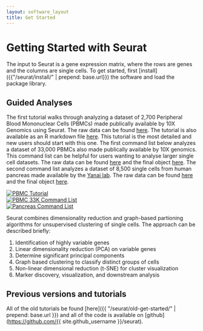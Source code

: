 ```yaml
---
layout: software_layout
title: Get Started
---
```


# Getting Started with Seurat

The input to Seurat is a gene expression matrix, where the rows are genes and the columns are single cells. To get started, first [install]({{"/seurat/install/" | prepend: base.url}}) the software and load the package library.

## Guided Analyses
The first tutorial walks through analyzing a dataset of 2,700 Peripheral Blood Mononuclear Cells (PBMCs) made publically available by 10X Genomics using Seurat. The raw data can be found [here](https://s3-us-west-2.amazonaws.com/10x.files/samples/cell/pbmc3k/pbmc3k_filtered_gene_bc_matrices.tar.gz). The tutorial is also available as an R markdown file [here](https://raw.githubusercontent.com/satijalab/satijalab.github.io/master/seurat/pbmc-tutorial.Rmd ). This tutorial is the most detailed and new users should start with this one. The first command list below analyzes a dataset of 33,000 PBMCs also made publically available by 10X genomics. This command list can be helpful for users wanting to analyse larger single cell datasets. The raw data can be found [here](https://s3-us-west-2.amazonaws.com/10x.files/samples/cell/pbmc33k/pbmc33k_filtered_gene_bc_matrices.tar.gz) and the final object [here](https://www.dropbox.com/s/4cams873t2azmpf/pbmc33k.Rda?dl=1). The second command list analyzes a dataset of 8,500 single cells from human pancreas made available by the [Yanai lab](https://yanailab.org/). The raw data can be found [here](https://www.ncbi.nlm.nih.gov/geo/query/acc.cgi?acc=GSE84133) and the final object [here](https://www.dropbox.com/s/av5p7d3ro4m0fb5/pancreas.Rda?dl=1).

<div class="col-sm-4" id = "tutorial">
	<a href="{{ "pbmc-tutorial.html" | prepend: site.seurat_nav }}">
		<img src="{{"/img/pbmc-tutorial.svg" | prepend: site.imgurl }}" alt= "PBMC Tutorial" max-height="250" />
	</a>
</div>
<div class="col-sm-4" id = "tutorial">
	<a href="https://www.dropbox.com/s/y6kwho066vugjrg/pbmc33k.R?dl=1">
		<img src="{{"/img/pbmc33k-cl.svg" | prepend: site.imgurl }}" alt= "PBMC 33K Command List" max-height="250" />
	</a>
</div>
<div class="col-sm-4" id = "tutorial">
	<a href="https://www.dropbox.com/s/n3t13kk4mmo1ggs/pancreas.R?dl=1">
		<img src="{{"/img/pancreas-cl.svg" | prepend: site.imgurl }}" alt= "Pancreas Command List" max-height="250" />
	</a>
</div>


Seurat combines dimensionality reduction and graph-based partioning algorithms for unsupervised clustering of single cells. The approach can be described briefly:

1. Identification of highly variable genes
2. Linear dimensionality reduction (PCA) on variable genes
3. Determine significant principal components
4. Graph based clustering to classify distinct groups of cells
5. Non-linear dimensional reduction (t-SNE) for cluster visualization
6. Marker discovery, visualization, and downstream analysis


## Previous versions and tutorials
All of the old tutorials be found [here]({{ "/seurat/old-get-started/" | prepend: base.url  }}) and all of the code is available on [github](https://github.com/{{ site.github_username }}/seurat).
